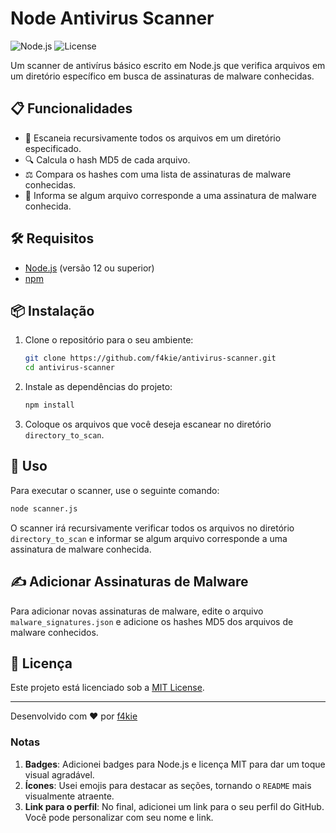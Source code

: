 
# Node Antivirus Scanner

![Node.js](https://img.shields.io/badge/Node.js-339933?style=for-the-badge&logo=nodedotjs&logoColor=white)
![License](https://img.shields.io/badge/license-MIT-blue?style=for-the-badge)

Um scanner de antivírus básico escrito em Node.js que verifica arquivos em um diretório específico em busca de assinaturas de malware conhecidas.

## 📋 Funcionalidades

- 🚀 Escaneia recursivamente todos os arquivos em um diretório especificado.
- 🔍 Calcula o hash MD5 de cada arquivo.
- ⚖️ Compara os hashes com uma lista de assinaturas de malware conhecidas.
- 🔔 Informa se algum arquivo corresponde a uma assinatura de malware conhecida.

## 🛠️ Requisitos

- [Node.js](https://nodejs.org/) (versão 12 ou superior)
- [npm](https://www.npmjs.com/)

## 📦 Instalação

1. Clone o repositório para o seu ambiente:

   ```sh
   git clone https://github.com/f4kie/antivirus-scanner.git
   cd antivirus-scanner
   ```

2. Instale as dependências do projeto:

   ```sh
   npm install
   ```

3. Coloque os arquivos que você deseja escanear no diretório `directory_to_scan`.

## 🚀 Uso

Para executar o scanner, use o seguinte comando:

```sh
node scanner.js
```

O scanner irá recursivamente verificar todos os arquivos no diretório `directory_to_scan` e informar se algum arquivo corresponde a uma assinatura de malware conhecida.

## ✍️ Adicionar Assinaturas de Malware

Para adicionar novas assinaturas de malware, edite o arquivo `malware_signatures.json` e adicione os hashes MD5 dos arquivos de malware conhecidos.

## 📜 Licença

Este projeto está licenciado sob a [MIT License](LICENSE).

---

Desenvolvido com ❤️ por [f4kie](https://github.com/f4kie)


### Notas

1. **Badges**: Adicionei badges para Node.js e licença MIT para dar um toque visual agradável.
2. **Ícones**: Usei emojis para destacar as seções, tornando o `README` mais visualmente atraente.
3. **Link para o perfil**: No final, adicionei um link para o seu perfil do GitHub. Você pode personalizar com seu nome e link.
